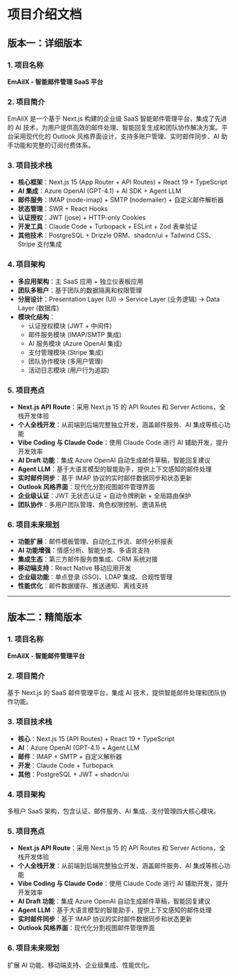 # 项目介绍文档

## 版本一：详细版本

### 1. 项目名称
**EmAilX - 智能邮件管理 SaaS 平台**

### 2. 项目简介
EmAilX 是一个基于 Next.js 构建的企业级 SaaS 智能邮件管理平台，集成了先进的 AI 技术，为用户提供高效的邮件处理、智能回复生成和团队协作解决方案。平台采用现代化的 Outlook 风格界面设计，支持多账户管理、实时邮件同步、AI 助手功能和完整的订阅付费体系。

### 3. 项目技术栈
- **核心框架**：Next.js 15 (App Router + API Routes) + React 19 + TypeScript
- **AI 集成**：Azure OpenAI (GPT-4.1) + AI SDK + Agent LLM
- **邮件服务**：IMAP (node-imap) + SMTP (nodemailer) + 自定义邮件解析器
- **状态管理**：SWR + React Hooks
- **认证授权**：JWT (jose) + HTTP-only Cookies
- **开发工具**：Claude Code + Turbopack + ESLint + Zod 表单验证
- **其他技术**：PostgreSQL + Drizzle ORM、shadcn/ui + Tailwind CSS、Stripe 支付集成

### 4. 项目架构
- **多应用架构**：主 SaaS 应用 + 独立仪表板应用
- **团队多租户**：基于团队的数据隔离和权限管理
- **分层设计**：Presentation Layer (UI) → Service Layer (业务逻辑) → Data Layer (数据库)
- **模块化结构**：
  - 认证授权模块 (JWT + 中间件)
  - 邮件服务模块 (IMAP/SMTP 集成)
  - AI 服务模块 (Azure OpenAI 集成)
  - 支付管理模块 (Stripe 集成)
  - 团队协作模块 (多用户管理)
  - 活动日志模块 (用户行为追踪)

### 5. 项目亮点
- **Next.js API Route**：采用 Next.js 15 的 API Routes 和 Server Actions，全栈开发体验
- **个人全栈开发**：从前端到后端完整独立开发，涵盖邮件服务、AI 集成等核心功能
- **Vibe Coding 与 Claude Code**：使用 Claude Code 进行 AI 辅助开发，提升开发效率
- **AI Draft 功能**：集成 Azure OpenAI 自动生成邮件草稿，智能回复建议
- **Agent LLM**：基于大语言模型的智能助手，提供上下文感知的邮件处理
- **实时邮件同步**：基于 IMAP 协议的实时邮件数据同步和状态更新
- **Outlook 风格界面**：现代化分割视图邮件管理界面
- **企业级认证**：JWT 无状态认证 + 自动令牌刷新 + 全局路由保护
- **团队协作**：多用户团队管理、角色权限控制、邀请系统

### 6. 项目未来规划
- **功能扩展**：邮件模板管理、自动化工作流、邮件分析报表
- **AI 功能增强**：情感分析、智能分类、多语言支持
- **集成生态**：第三方邮件服务商集成、CRM 系统对接
- **移动端支持**：React Native 移动应用开发
- **企业级功能**：单点登录 (SSO)、LDAP 集成、合规性管理
- **性能优化**：邮件数据缓存、推送通知、离线支持

---

## 版本二：精简版本

### 1. 项目名称
**EmAilX - 智能邮件管理平台**

### 2. 项目简介
基于 Next.js 的 SaaS 邮件管理平台，集成 AI 技术，提供智能邮件处理和团队协作功能。

### 3. 项目技术栈
- **核心**：Next.js 15 (API Routes) + React 19 + TypeScript
- **AI**：Azure OpenAI (GPT-4.1) + Agent LLM
- **邮件**：IMAP + SMTP + 自定义解析器
- **开发**：Claude Code + Turbopack
- **其他**：PostgreSQL + JWT + shadcn/ui

### 4. 项目架构
多租户 SaaS 架构，包含认证、邮件服务、AI 集成、支付管理四大核心模块。

### 5. 项目亮点
- **Next.js API Route**：采用 Next.js 15 的 API Routes 和 Server Actions，全栈开发体验
- **个人全栈开发**：从前端到后端完整独立开发，涵盖邮件服务、AI 集成等核心功能
- **Vibe Coding 与 Claude Code**：使用 Claude Code 进行 AI 辅助开发，提升开发效率
- **AI Draft 功能**：集成 Azure OpenAI 自动生成邮件草稿，智能回复建议
- **Agent LLM**：基于大语言模型的智能助手，提供上下文感知的邮件处理
- **实时邮件同步**：基于 IMAP 协议的实时邮件数据同步和状态更新
- **Outlook 风格界面**：现代化分割视图邮件管理界面

### 6. 项目未来规划
扩展 AI 功能、移动端支持、企业级集成、性能优化。